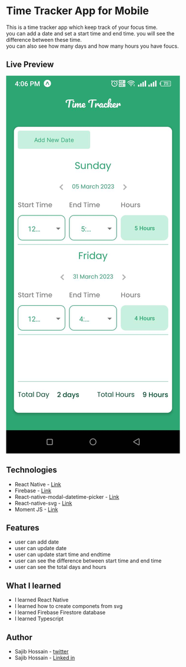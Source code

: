 # Time Tracker App for Mobile

This is a time tracker app which keep track of your focus time. <br>
you can add a date and set a start time and end time. you will see the difference between these time. <br>
you can also see how many days and how many hours you have foucs.

## Live Preview

![demo](demo/native-app.jpg)

## Technologies

- React Native - [Link](https://reactnative.dev/)
- Firebase - [Link](https://firebase.google.com/)
- React-native-modal-datetime-picker - [Link](https://www.npmjs.com/package/react-native-modal-datetime-picker)
- React-native-svg - [Link](https://www.npmjs.com/package/react-native-svg)
- Moment JS - [Link](https://momentjs.com/)

## Features

- user can add date
- user can update date
- user can update start time and endtime
- user can see the difference between start time and end time
- user can see the total days and hours

## What I learned

- I learned React Native
- I learned how to create componets from svg
- I learned Firebase Firestore database
- I learned Typescript

## Author

- Sajib Hossain - [twitter](https://twitter.com/sajib_hsn)
- Sajib Hossain - [Linked in](https://www.linkedin.com/in/sajib-hossain-17929b225/)
